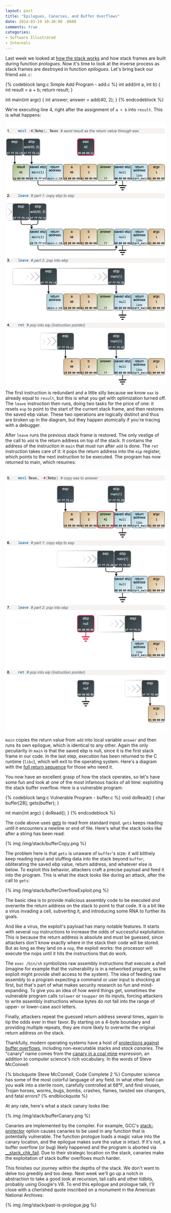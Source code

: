 ```yaml
---
layout: post
title: "Epilogues, Canaries, and Buffer Overflows"
date: 2014-03-19 10:30:00 -0600
comments: true
categories: 
- Software Illustrated
- Internals
---
```


Last week we looked at [how the stack works][stack] and how stack frames are
built during function _prologues_. Now it's time to look at the inverse process
as stack frames are destroyed in function _epilogues_.  Let's bring back our
friend `add.c`:

{% codeblock lang:c Simple Add Program - add.c %}
int add(int a, int b)
{
	int result = a + b;
	return result;
}

int main(int argc)
{
	int answer;
	answer = add(40, 2);
}
{% endcodeblock %}

We're executing line 4, right after the assignment of `a + b` into `result`. This is
what happens:

<img id="returnFromAdd" class="center" src="/img/stack/returnFromAdd.png"
usemap="#mapreturnFromAdd">
<map id="mapreturnFromAdd">
<area shape='poly' coords='754,6,754,312,6,312,6,6' href='https://github.com/gduarte/blog/blob/master/code/x86-stack/add-gdb-output.txt#L156'>
<area shape='poly' coords='754,312,754,618,6,618,6,312' href='https://github.com/gduarte/blog/blob/master/code/x86-stack/add-gdb-output.txt#L162'>
<area shape='poly' coords='754,618,754,924,6,924,6,618' href='https://github.com/gduarte/blog/blob/master/code/x86-stack/add-gdb-output.txt#L162'>
<area shape='poly' coords='754,924,754,1234,6,1234,6,924' href='https://github.com/gduarte/blog/blob/master/code/x86-stack/add-gdb-output.txt#L162'>
</map>


The first instruction is redundant and a little silly because we know `eax` is
already equal to `result`, but this is what you get with optimization turned
off. The `leave` instruction then runs, doing two tasks for the price of one: it
resets `esp` to point to the start of the current stack frame, and then restores
the saved ebp value. These two operations are logically distinct and thus are
broken up in the diagram, but they happen atomically if you're tracing with
a debugger.

After `leave` runs the previous stack frame is restored. The only vestige of the
call to `add` is the return address on top of the stack. It contains the address
of the instruction in `main` that must run after `add` is done. The `ret`
instruction takes care of it: it pops the return address into the `eip`
register, which points to the next instruction to be executed.  The program has
now returned to main, which resumes:

<img id="returnFromMain" class="center" src="/img/stack/returnFromMain.png"
usemap="#mapreturnFromMain">
<map id="mapreturnFromMain">
<area shape='poly' coords='754,6,754,312,6,312,6,6' href='https://github.com/gduarte/blog/blob/master/code/x86-stack/add-gdb-output.txt#L175'>
<area shape='poly' coords='754,312,754,618,6,618,6,312' href='https://github.com/gduarte/blog/blob/master/code/x86-stack/add-gdb-output.txt#L181'>
<area shape='poly' coords='754,618,754,924,6,924,6,618' href='https://github.com/gduarte/blog/blob/master/code/x86-stack/add-gdb-output.txt#L181'>
<area shape='poly' coords='754,924,754,1234,6,1234,6,924' href='https://github.com/gduarte/blog/blob/master/code/x86-stack/add-gdb-output.txt#L181'>
</map>

`main` copies the return value from `add` into local variable `answer` and then
runs its own epilogue, which is identical to any other. Again the only
peculiarity in `main` is that the saved ebp is null, since it is the first stack
frame in our code. In the last step, execution has been returned to the
C runtime (`libc`), which will exit to the operating system. Here's a diagram
with the [full return sequence](/img/stack/returnSequence.png) for those
who need it.

You now have an excellent grasp of how the stack operates, so let's have some
fun and look at one of the most infamous hacks of all time: exploiting the stack
buffer overflow. Here is a vulnerable program:

{% codeblock lang:c Vulnerable Program - buffer.c %}
void doRead()
{
        char buffer[28];
        gets(buffer);
}

int main(int argc)
{
        doRead();
}
{% endcodeblock %}

The code above uses [gets](http://linux.die.net/man/3/gets) to read from
standard input. `gets` keeps reading until it encounters a newline or end of
file. Here's what the stack looks like after a string has been read:

{% img /img/stack/bufferCopy.png %}

The problem here is that `gets` is unaware of `buffer`'s size: it will blithely
keep reading input and stuffing data into the stack beyond `buffer`,
obliterating the saved ebp value, return address, and whatever else is below.
To exploit this behavior, attackers craft a precise payload and feed it into the
program. This is what the stack looks like during an attack, after the call to
`gets`:

{% img /img/stack/bufferOverflowExploit.png %}

The basic idea is to provide malicious assembly code to be executed _and_
overwrite the return address on the stack to point to that code. It is a bit
like a virus invading a cell, subverting it, and introducing some RNA to further
its goals.

And like a virus, the exploit's payload has many notable features.  It starts
with several `nop` instructions to increase the odds of successful exploitation.
This is because the return address is absolute and must be guessed, since
attackers don't know exactly where in the stack their code will be stored. But
as long as they land on a `nop`, the exploit works: the processor will execute
the nops until it hits the instructions that do work.

The `exec /bin/sh` symbolizes raw assembly instructions that execute a shell
(imagine for example that the vulnerability is in a networked program, so the
exploit might provide shell access to the system). The idea of feeding raw
assembly to a program expecting a command or user input is shocking at first,
but that's part of what makes security research so fun and mind-expanding.  To
give you an idea of how weird things get, sometimes the vulnerable program calls
`tolower` or `toupper` on its inputs, forcing attackers to write assembly
instructions whose bytes do not fall into the range of upper- or lower-case
ascii letters.

Finally, attackers repeat the guessed return address several times, again to
tip the odds ever in their favor. By starting on a 4-byte boundary and providing
multiple repeats, they are more likely to overwrite the original return address
on the stack.

Thankfully, modern operating systems have a host of
[protections against buffer overflows](http://paulmakowski.wordpress.com/2011/01/25/smashing-the-stack-in-2011/), including non-executable stacks and _stack canaries_. The "canary" name comes from the [canary in a coal mine](http://en.wiktionary.org/wiki/canary_in_a_coal_mine) expression, an addition to computer science's rich vocabulary. In the words of Steve McConnell:

{% blockquote Steve McConnell, Code Complete 2 %}
Computer science has some of the most colorful language of any field. In what other field can you walk into a sterile room, carefully controlled at 68°F, and find viruses, Trojan horses, worms, bugs, bombs, crashes, flames, twisted sex changers, and fatal errors?
{% endblockquote %}

At any rate, here's what a stack canary looks like:

{% img /img/stack/bufferCanary.png %}

Canaries are implemented by the compiler. For example, GCC's
[stack-protector](http://gcc.gnu.org/onlinedocs/gcc-4.2.3/gcc/Optimize-Options.html)
option causes canaries to be used in any function that is potentially
vulnerable. The function prologue loads a magic value into the canary location,
and the epilogue makes sure the value is intact. If it's not, a buffer overflow
(or bug) likely happened and the program is aborted via
[__stack_chk_fail](http://refspecs.linux-foundation.org/LSB_4.0.0/LSB-Core-generic/LSB-Core-generic/libc---stack-chk-fail-1.html).
Due to their strategic location on the stack, canaries make the exploitation of
stack buffer overflows much harder.

This finishes our journey within the depths of the stack. We don't want to delve
too greedily and too deep. Next week we'll go up a notch in abstraction to take
a good look at recursion, tail calls and other tidbits, probably using Google's
V8. To end this epilogue and prologue talk, I'll close with a cherished quote
inscribed on a monument in the American National Archives:

{% img /img/stack/past-is-prologue.jpg %}

[stack]: /post/journey-to-the-stack "Journey to the Stack"
